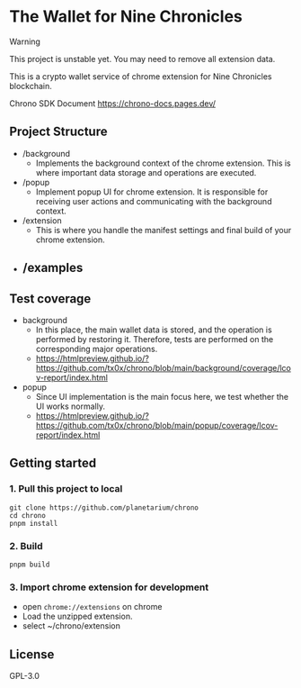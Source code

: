 # The Wallet for Nine Chronicles

> [!WARNING]
> This project is unstable yet. You may need to remove all extension data.

This is a crypto wallet service of chrome extension for Nine Chronicles blockchain.

Chrono SDK Document
https://chrono-docs.pages.dev/

## Project Structure

- /background
  - Implements the background context of the chrome extension. This is where important data storage and operations are executed.
- /popup
  - Implement popup UI for chrome extension. It is responsible for receiving user actions and communicating with the background context.
- /extension
  - This is where you handle the manifest settings and final build of your chrome extension.
- /examples
  -

## Test coverage
- background
  - In this place, the main wallet data is stored, and the operation is performed by restoring it. Therefore, tests are performed on the corresponding major operations.
  - https://htmlpreview.github.io/?https://github.com/tx0x/chrono/blob/main/background/coverage/lcov-report/index.html
- popup
  - Since UI implementation is the main focus here, we test whether the UI works normally.
  - https://htmlpreview.github.io/?https://github.com/tx0x/chrono/blob/main/popup/coverage/lcov-report/index.html

## Getting started

### 1. Pull this project to local

```
git clone https://github.com/planetarium/chrono
cd chrono
pnpm install
```

### 2. Build

```
pnpm build
```

### 3. Import chrome extension for development

- open `chrome://extensions` on chrome
- Load the unzipped extension.
- select ~/chrono/extension

## License

GPL-3.0
